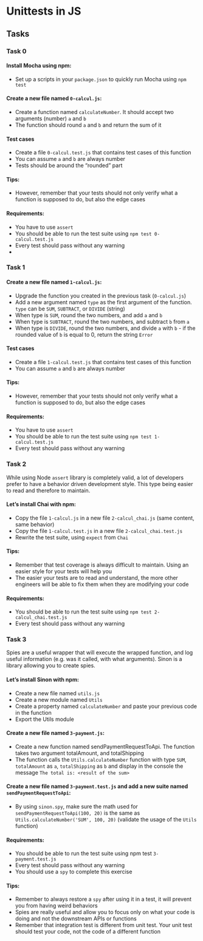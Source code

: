 # Unittests in JS

## Tasks

### Task 0
#### Install Mocha using npm:
- Set up a scripts in your `package.json` to quickly run Mocha using `npm test`

#### Create a new file named `0-calcul.js`:
- Create a function named `calculateNumber`. It should accept two arguments (number) `a` and `b`
- The function should round `a` and `b` and return the sum of it

#### Test cases
- Create a file `0-calcul.test.js` that contains test cases of this function
- You can assume `a` and `b` are always number
- Tests should be around the “rounded” part

#### Tips:
- However, remember that your tests should not only verify what a function is supposed to do, but also the edge cases

#### Requirements:
- You have to use `assert`
- You should be able to run the test suite using `npm test 0-calcul.test.js`
- Every test should pass without any warning
-
### Task 1
#### Create a new file named `1-calcul.js`:
- Upgrade the function you created in the previous task (`0-calcul.js`)
- Add a new argument named `type` as the first argument of the function. `type` can be `SUM`, `SUBTRACT`, or `DIVIDE` (string)
- When type is `SUM`, round the two numbers, and add `a` and `b`
- When type is `SUBTRACT`, round the two numbers, and subtract `b` from `a`
- When type is `DIVIDE`, round the two numbers, and divide `a` with `b` - if the rounded value of `b` is equal to 0, return the string `Error`

#### Test cases
- Create a file `1-calcul.test.js` that contains test cases of this function
- You can assume `a` and `b` are always number

#### Tips:
- However, remember that your tests should not only verify what a function is supposed to do, but also the edge cases

#### Requirements:
- You have to use `assert`
- You should be able to run the test suite using `npm test 1-calcul.test.js`
- Every test should pass without any warning

### Task 2
While using Node `assert` library is completely valid, a lot of developers prefer to have a behavior driven development style. This type being easier to read and therefore to maintain.

#### Let’s install Chai with npm:
- Copy the file `1-calcul.js` in a new file `2-calcul_chai.js` (same content, same behavior)
- Copy the file `1-calcul.test.js` in a new file `2-calcul_chai.test.js`
- Rewrite the test suite, using `expect` from `Chai`

#### Tips:
- Remember that test coverage is always difficult to maintain. Using an easier style for your tests will help you
- The easier your tests are to read and understand, the more other engineers will be able to fix them when they are modifying your code

#### Requirements:
- You should be able to run the test suite using `npm test 2-calcul_chai.test.js`
- Every test should pass without any warning

### Task 3
Spies are a useful wrapper that will execute the wrapped function, and log useful information (e.g. was it called, with what arguments). Sinon is a library allowing you to create spies.

#### Let’s install Sinon with npm:
- Create a new file named `utils.js`
- Create a new module named `Utils`
- Create a property named `calculateNumber` and paste your previous code in the function
- Export the Utils module

#### Create a new file named `3-payment.js`:
- Create a new function named sendPaymentRequestToApi. The function takes two argument totalAmount, and totalShipping
- The function calls the `Utils.calculateNumber` function with type `SUM`, `totalAmount` as `a`, `totalShipping` as `b` and display in the console the message `The total is: <result of the sum>`

#### Create a new file named `3-payment.test.js` and add a new suite named `sendPaymentRequestToApi`:
- By using `sinon.spy`, make sure the math used for `sendPaymentRequestToApi(100, 20)` is the same as `Utils.calculateNumber('SUM', 100, 20)` (validate the usage of the `Utils` function)

#### Requirements:
- You should be able to run the test suite using npm test `3-payment.test.js`
- Every test should pass without any warning
- You should use a `spy` to complete this exercise

#### Tips:
- Remember to always restore a `spy` after using it in a test, it will prevent you from having weird behaviors
- Spies are really useful and allow you to focus only on what your code is doing and not the downstream APIs or functions
- Remember that integration test is different from unit test. Your unit test should test your code, not the code of a different function